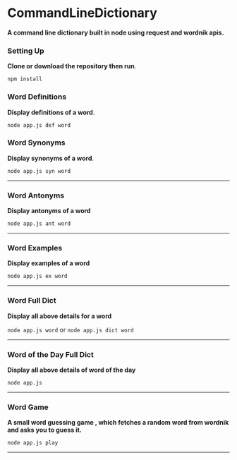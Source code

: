 # CommandLineDictionary
**A command line dictionary built in node using request and wordnik apis.**
### Setting Up
**Clone or download the repository then run**. 

``` npm install ```


### Word Definitions
**Display definitions of a word**. 

``` node app.js def word ```

### Word Synonyms
**Display synonyms of a word**.

``` node app.js syn word ```
***
  
### Word Antonyms
**Display antonyms of a word**

``` node app.js ant word ```
***
### Word Examples
**Display examples of a word**

``` node app.js ex word ```
***

### Word Full Dict
**Display all above details for a word**

``` node app.js word ``` or ``` node app.js dict word ```
***

### Word of the Day Full Dict
**Display all above details of word of the day**

``` node app.js ```
***
### Word Game
**A small word guessing game , which fetches a random word from wordnik and asks you to guess it.**

``` node app.js play ```
***
